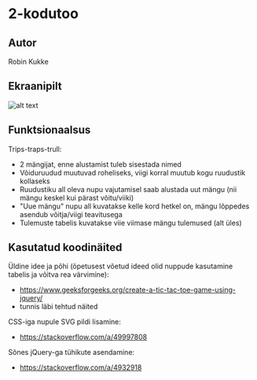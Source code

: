 # 2-kodutoo

## Autor

Robin Kukke

## Ekraanipilt

![alt text](https://github.com/robkukke/2-kodutoo/blob/main/images/1.png?raw=true)

## Funktsionaalsus

Trips-traps-trull:
* 2 mängijat, enne alustamist tuleb sisestada nimed
* Võiduruudud muutuvad roheliseks, viigi korral muutub kogu ruudustik kollaseks
* Ruudustiku all oleva nupu vajutamisel saab alustada uut mängu (nii mängu keskel kui pärast võitu/viiki)
* "Uue mängu" nupu all kuvatakse kelle kord hetkel on, mängu lõppedes asendub võitja/viigi teavitusega
* Tulemuste tabelis kuvatakse viie viimase mängu tulemused (alt üles)

## Kasutatud koodinäited

Üldine idee ja põhi (õpetusest võetud ideed olid nuppude kasutamine tabelis ja võitva rea värvimine):
* https://www.geeksforgeeks.org/create-a-tic-tac-toe-game-using-jquery/
* tunnis läbi tehtud näited

CSS-iga nupule SVG pildi lisamine:
* https://stackoverflow.com/a/49997808

Sõnes jQuery-ga tühikute asendamine:
* https://stackoverflow.com/a/4932918
